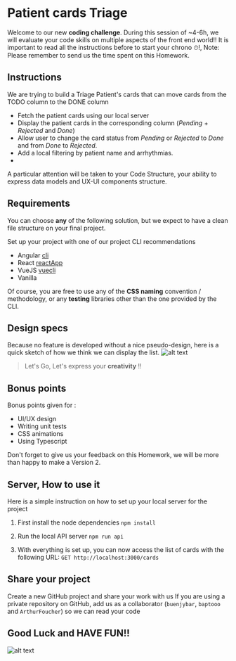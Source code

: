 # Patient cards Triage

Welcome to our new **coding challenge**.
During this session of ~4-6h, we will evaluate your code skills on multiple aspects of the front end world!!
It is important to read all the instructions before to start your chrono ⏱!,
Note: Please remember to send us the time spent on this Homework.

## Instructions
We are trying to build a Triage Patient's cards that can move cards from the TODO column to the DONE column
  - Fetch the patient cards using our local server
  - Display the patient cards in the corresponding column (_Pending_ + _Rejected_ and _Done_)
  - Allow user to change the card status from _Pending_ or _Rejected_ to _Done_ and from _Done_ to _Rejected_.
  - Add a local filtering by patient name and arrhythmias.
  - 
A particular attention will be taken to your Code Structure, your ability to express data models and UX-UI components structure.

## Requirements
You can choose **any** of the following solution, but we expect to have a clean file structure on your final project.

Set up your project with one of our project CLI recommendations
- Angular [cli](https://cli.angular.io/)
- React [reactApp](https://create-react-app.dev/docs/getting-started/)
- VueJS [vuecli](https://cli.vuejs.org/)
- Vanilla

Of course, you are free to use any of the **CSS naming** convention / methodology, or any **testing** libraries other than the one provided by the CLI.

## Design specs
Because no feature is developed without a nice pseudo-design, here is a quick sketch of how we think we can display the list. 
![alt text][design]

 > Let's Go, Let's express your **creativity** !!

## Bonus points
Bonus points given for :

- UI/UX design
- Writing unit tests
- CSS animations
- Using Typescript

Don't forget to give us your feedback on this Homework, we will be more than happy to make a Version 2.

## Server, How to use it
Here is a simple instruction on how to set up your local server for the project

1. First install the node dependencies
    `npm install`

2. Run the local API server
    `npm run api`

3. With everything is set up, you can now access the list of cards with the following URL:
    `GET http://localhost:3000/cards`

## Share your project
Create a new GitHub project and share your work with us
If you are using a private repository on GitHub, add us as a collaborator (`buenjybar`, `baptooo` and `ArthurFoucher`) so we can read your code 

## Good Luck and HAVE FUN!!
![alt text][sponge]


[design]: https://github.com/CardioLogs/card-triage/raw/master/images/design.png
[sponge]: https://github.com/CardioLogs/card-triage/raw/master/images/sponge.gif


